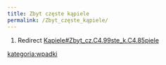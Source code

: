 ```yaml
---
title: Zbyt częste kąpiele
permalink: /Zbyt_częste_kąpiele/
---
```


1.  Redirect [Kąpiele\#Zbyt_cz.C4.99ste_k.C4.85piele](/Kąpiele#Zbyt_cz.C4.99ste_k.C4.85piele "wikilink")

[kategoria:wpadki](/atopedia/kategoria:wpadki "wikilink")
